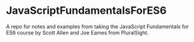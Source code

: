 # JavaScriptFundamentalsForES6
A repo for notes and examples from taking the JavaScript Fundamentals for ES6 course by Scott Allen and Joe Eames from PluralSight.
